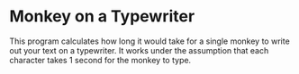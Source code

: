 # Monkey on a Typewriter
This program calculates how long it would take for a single monkey to write out your text on a typewriter. It works under the assumption that each character takes 1 second for the monkey to type.
